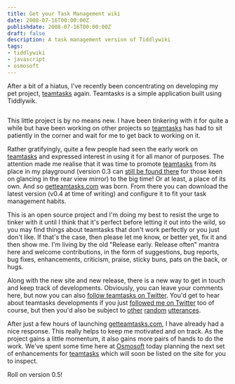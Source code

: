 ```yaml
---
title: Get your Task Management wiki
date: 2008-07-16T00:00:00Z
publishdate: 2008-07-16T00:00:00Z
draft: false
description: A task management version of Tiddlywiki
tags:
- tiddlywiki
- javascript
- osmosoft
---
```


After a bit of a hiatus, I've recently been concentrating on developing my pet project, <a href="http://getteamtasks.com" title="getteamtasks - get your flexible task management wiki here.">teamtasks</a> again.  Teamtasks is a simple application built using Tiddlywik.

<!--more-->

<img src="http://farm4.static.flickr.com/3182/2674867706_0397fca6e0.jpg" alt="">

<p>
	This little project is by no means new. I have been tinkering with it for quite a while but have been working on other projects so <a href="http://getteamtasks.com">teamtasks</a> has had to sit patiently in the corner and wait for me to get back to working on it.
</p>
<p>
	Rather gratifyingly, quite a few people had seen the early work on <a href="http://getteamtasks.com">teamtasks</a> and expressed interest in using it for all manor of purposes.  The attention made me realise that it was time to promote <a href="http://getteamtasks.com">teamtasks</a> from its place in my playground (version 0.3 can <a href="http://static.hawksworx.com/playground/teamtasks/index.html">still be found there</a> for those keen on glancing in the rear view mirror) to the big time! Or at least, a place of its own.  And so <a href="http://getteamtasks.com">getteamtasks.com</a> was born. From there you can download the latest version (v0.4 at time of writing) and configure it to fit your task management habits.
</p>
<p>
	This is an open source project and I'm doing my best to resist the urge to tinker with it until I think that it's perfect before letting it out into the wild, so you may find things about teamtasks that don't work perfectly or you just don't like. If that's the case, then please let me know, or better yet, fix it and then show me.  I'm living by the old "Release early. Release often" mantra here and welcome contributions, in the form of suggestions, bug reports, bug fixes, enhancements, criticism, praise, sticky buns, pats on the back, or hugs.
</p>
<p>
	Along with the new site and new release, there is a new way to get in touch and keep track of developments. Obviously, you can leave your comments here, but now you can also <a href="http://twitter.com/teamtasks">follow teamtasks on Twitter</a>. You'd get to hear about teamtasks developments if you just <a href="http://twitter.com/philhawksworth">followed me on Twitter</a> too of course, but then you'd also be subject to <a href="http://twitter.com/philhawksworth/statuses/857888010">other</a> <a href="http://twitter.com/philhawksworth/statuses/853655405">random</a> <a href="http://twitter.com/philhawksworth/statuses/852759376">utterances</a>.
</p>
<p>
	After just a few hours of launching <a href="http://getteamtasks.com">getteamtasks.com</a>, I have already had a nice response. This really helps to keep me motivated and on track. As the project gains a little momentum, it also gains more pairs of hands to do the work. We've spent some time here at <a href="http://www.osmosoft.com">Osmosoft</a> today planning the next set of enhancements for <a href="http://getteamtasks.com">teamtasks</a> which will soon be listed on the site for you to inspect.
</p>
<p>Roll on version 0.5!</p>


